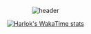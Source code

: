 <div align="center">
  
  ![header](https://capsule-render.vercel.app/api?type=Waving&color=auto&height=200&section=header&text=Haseong%20Jung&fontSize=35&animation=fadeIn&fontAlignY=40)
  <!--[![Top Langs](https://github-readme-stats.vercel.app/api/top-langs/?username=HaseongJung&layout=donut)](https://github.com/HaseongJung/github-readme-stats)/-->
  [![Harlok's WakaTime stats](https://github-readme-stats.vercel.app/api/wakatime?username=HaseongJung&layout=donut)](https://github.com/HaseongJung/github-readme-stats)
</div>

